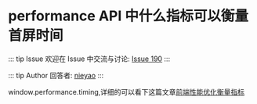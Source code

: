 # performance API 中什么指标可以衡量首屏时间



::: tip Issue 
 欢迎在 Issue 中交流与讨论: [Issue 190](https://github.com/shfshanyue/Daily-Question/issues/190) 
:::

::: tip Author 
回答者: [nieyao](https://github.com/nieyao) 
:::

window.performance.timing,详细的可以看下这篇文章[前端性能优化衡量指标](https://serverless-action.com/fontend/fe-optimization/%E5%89%8D%E7%AB%AF%E6%80%A7%E8%83%BD%E4%BC%98%E5%8C%96%E8%A1%A1%E9%87%8F%E6%8C%87%E6%A0%87.html#performance-api)